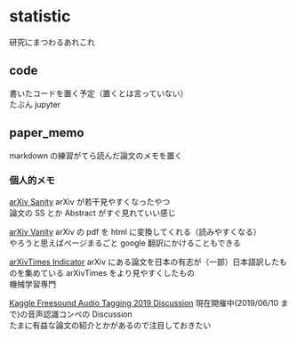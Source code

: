 # statistic

研究にまつわるあれこれ

## code

書いたコードを置く予定（置くとは言っていない）  
たぶん jupyter

## paper_memo

markdown の練習がてら読んだ論文のメモを置く

### 個人的メモ

[arXiv Sanity](http://www.arxiv-sanity.com/)
arXiv が若干見やすくなったやつ  
論文の SS とか Abstract がすぐ見れていい感じ

[arXiv Vanity](https://www.arxiv-vanity.com/)
arXiv の pdf を html に変換してくれる（読みやすくなる）  
やろうと思えばページまるごと google 翻訳にかけることもできる

[arXivTimes Indicator](https://arxivtimes.herokuapp.com/)
arXiv にある論文を日本の有志が（一部）日本語訳したものを集めている arXivTimes をより見やすくしたもの  
機械学習専門

[Kaggle Freesound Audio Tagging 2019 Discussion](https://www.kaggle.com/c/freesound-audio-tagging-2019/discussion)
現在開催中(2019/06/10 まで)の音声認識コンペの Discussion  
たまに有益な論文の紹介とかがあるので注目しておきたい

